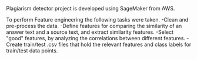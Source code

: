 Plagiarism detector project is developed using SageMaker from AWS.

To perform Feature engineering the following tasks were taken.
-Clean and pre-process the data.
-Define features for comparing the similarity of an answer text and a source text, and extract similarity features.
-Select "good" features, by analyzing the correlations between different features.
-Create train/test .csv files that hold the relevant features and class labels for train/test data points.
